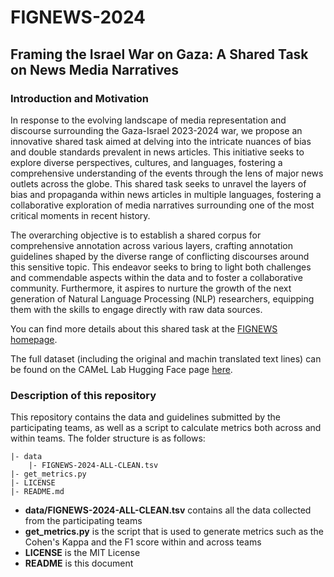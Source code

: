 # FIGNEWS-2024

## Framing the Israel War on Gaza: A Shared Task on News Media Narratives

### Introduction and Motivation

In response to the evolving landscape of media representation and discourse surrounding the Gaza-Israel 2023-2024 war, we propose an innovative shared task aimed at delving into the intricate nuances of bias and double standards prevalent in news articles. This initiative seeks to explore diverse perspectives, cultures, and languages, fostering a comprehensive understanding of the events through the lens of major news outlets across the globe. This shared task seeks to unravel the layers of bias and propaganda within news articles in multiple languages, fostering a collaborative exploration of media narratives surrounding one of the most critical moments in recent history.


The overarching objective is to establish a shared corpus for comprehensive annotation across various layers, crafting annotation guidelines shaped by the diverse range of conflicting discourses around this sensitive topic. This endeavor seeks to bring to light both challenges and commendable aspects within the data and to foster a collaborative community. Furthermore, it aspires to nurture the growth of the next generation of Natural Language Processing (NLP) researchers, equipping them with the skills to engage directly with raw data sources.

You can find more details about this shared task at the [FIGNEWS homepage](https://sites.google.com/view/fignews/home).

The full dataset (including the original and machin translated text lines) can be found on the CAMeL Lab Hugging Face page [here](https://huggingface.co/datasets/CAMeL-Lab/FIGNEWS-2024).

### Description of this repository

This repository contains the data and guidelines submitted by the participating teams, as well as a script to calculate metrics both across and within teams. The folder structure is as follows:
```
|- data
    |- FIGNEWS-2024-ALL-CLEAN.tsv
|- get_metrics.py
|- LICENSE
|- README.md
```
- **data/FIGNEWS-2024-ALL-CLEAN.tsv** contains all the data collected from the participating teams
- **get_metrics.py** is the script that is used to generate metrics such as the Cohen's Kappa and the F1 score within and across teams
- **LICENSE** is the MIT License
- **README** is this document